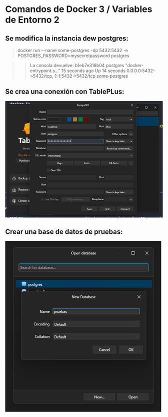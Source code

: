 # Comandos de Docker 3 / Variables de Entorno 2

## Se modifica la instancia dew postgres:

> docker run --name some-postgres -dp 5432:5432 -e POSTGRES_PASSWORD=mysecretpassword postgres

>> La consola devuelve:
b1eb7e318b04   postgres                 "docker-entrypoint.s…"   15 seconds ago   Up 14 seconds   0.0.0.0:5432->5432/tcp, [::]:5432->5432/tcp   some-postgres

## Se crea una conexión con TablePLus:

![alt text](screenshots-Lesson-1/image10.png)

## Crear una base de datos de pruebas:

![alt text](screenshots-Lesson-1/image11.png)
